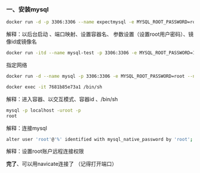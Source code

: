 ### 一、安装mysql

```bash
docker run -d -p 3306:3306 --name expectmysql -e MYSQL_ROOT_PASSWORD=root 镜像id或镜像名
```

解释：以后台启动 、端口映射、设置容器名、 参数设置（设置root用户密码）、镜像id或镜像名  

```bash
docker run -itd --name mysql-test -p 3306:3306 -e MYSQL_ROOT_PASSWORD=123456  mysql 
```

指定网络

```bash
docker run -d --name mysql -p 3306:3306 -e MYSQL_ROOT_PASSWORD=root --network expect mysql 
```



```bash
docker exec -it 7681b85e73a1 /bin/sh
```

解释：进入容器、以交互模式、容器id 、/bin/sh

```bash
mysql -p localhost -uroot -p
root

```

解释：连接mysql

```bash
alter user 'root'@'%' identified with mysql_native_password by 'root';
```

解释：设置root账户远程连接权限

**完了**、可以用navicate连接了   （记得打开端口）

